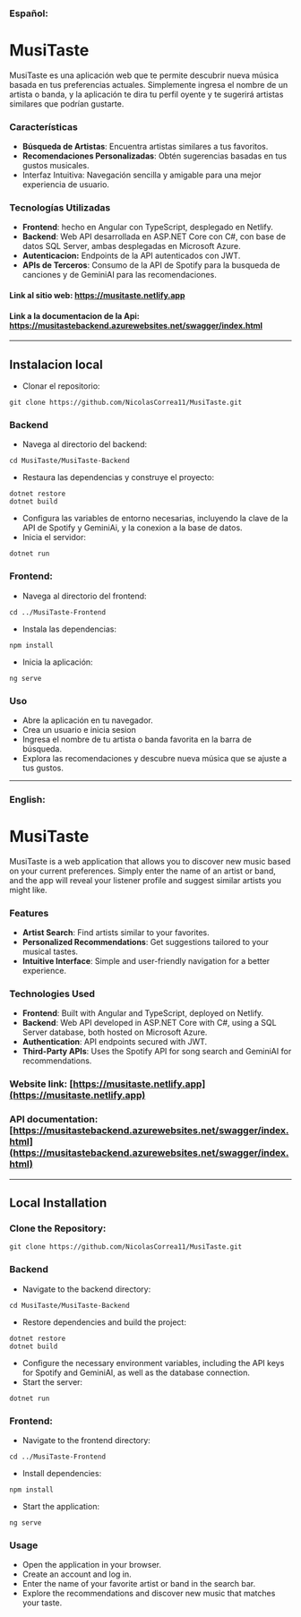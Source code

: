 ### Español:

# MusiTaste
MusiTaste es una aplicación web que te permite descubrir nueva música basada en tus preferencias actuales. Simplemente ingresa el nombre de un artista o banda, y la aplicación te dira tu perfil oyente y te sugerirá artistas similares que podrían gustarte.

### Características
 - **Búsqueda de Artistas**: Encuentra artistas similares a tus favoritos.
 - **Recomendaciones Personalizadas**: Obtén sugerencias basadas en tus gustos musicales.
 - Interfaz Intuitiva: Navegación sencilla y amigable para una mejor experiencia de usuario.

### Tecnologías Utilizadas
 - **Frontend**: hecho en Angular con TypeScript, desplegado en Netlify.
 - **Backend**: Web API desarrollada en ASP.NET Core con C#, con base de datos SQL Server, ambas desplegadas en Microsoft Azure.
 - **Autenticacion:** Endpoints de la API autenticados con JWT.
 - **APIs de Terceros**: Consumo de la API de Spotify para la busqueda de canciones y de GeminiAI para las recomendaciones.

#### Link al sitio web: https://musitaste.netlify.app 
#### Link a la documentacion de la Api: https://musitastebackend.azurewebsites.net/swagger/index.html

---

## Instalacion local
 - Clonar el repositorio:
```
git clone https://github.com/NicolasCorrea11/MusiTaste.git
```
### Backend
 - Navega al directorio del backend:
```
cd MusiTaste/MusiTaste-Backend
```
 - Restaura las dependencias y construye el proyecto:
```
dotnet restore
dotnet build
```
 - Configura las variables de entorno necesarias, incluyendo la clave de la API de Spotify y GeminiAi, y la conexion a la base de datos.
 - Inicia el servidor:
```
dotnet run
```
### Frontend:

- Navega al directorio del frontend:
```
cd ../MusiTaste-Frontend
```
 - Instala las dependencias:
```
npm install
```
 - Inicia la aplicación:
```
ng serve
```

### Uso
 - Abre la aplicación en tu navegador.
 - Crea un usuario e inicia sesion
 - Ingresa el nombre de tu artista o banda favorita en la barra de búsqueda.
 - Explora las recomendaciones y descubre nueva música que se ajuste a tus gustos.

---

### English:

# MusiTaste

MusiTaste is a web application that allows you to discover new music based on your current preferences. Simply enter the name of an artist or band, and the app will reveal your listener profile and suggest similar artists you might like.

### Features

- **Artist Search**: Find artists similar to your favorites.  
- **Personalized Recommendations**: Get suggestions tailored to your musical tastes.  
- **Intuitive Interface**: Simple and user-friendly navigation for a better experience.  

### Technologies Used

- **Frontend**: Built with Angular and TypeScript, deployed on Netlify.  
- **Backend**: Web API developed in ASP.NET Core with C#, using a SQL Server database, both hosted on Microsoft Azure.  
- **Authentication**: API endpoints secured with JWT.  
- **Third-Party APIs**: Uses the Spotify API for song search and GeminiAI for recommendations.  

### Website link: [https://musitaste.netlify.app](https://musitaste.netlify.app)  
### API documentation: [https://musitastebackend.azurewebsites.net/swagger/index.html](https://musitastebackend.azurewebsites.net/swagger/index.html)

---

## Local Installation

### Clone the Repository:

```
git clone https://github.com/NicolasCorrea11/MusiTaste.git
```
### Backend
 - Navigate to the backend directory:
```
cd MusiTaste/MusiTaste-Backend
```
 - Restore dependencies and build the project:
```
dotnet restore
dotnet build
```
 - Configure the necessary environment variables, including the API keys for Spotify and GeminiAI, as well as the database connection.
 - Start the server:
```
dotnet run
```
### Frontend:

 - Navigate to the frontend directory:
```
cd ../MusiTaste-Frontend
```
 - Install dependencies:
```
npm install
```
- Start the application:
```
ng serve
```
### Usage
 - Open the application in your browser.
 - Create an account and log in.
 - Enter the name of your favorite artist or band in the search bar.
 - Explore the recommendations and discover new music that matches your taste.


